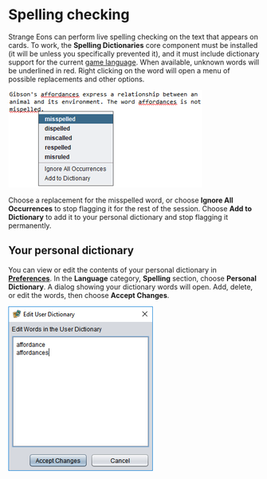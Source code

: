 # Spelling checking

Strange Eons can perform live spelling checking on the text that appears on cards. To work, the **Spelling Dictionaries** core component must be installed (it will be unless you specifically prevented it), and it must include dictionary support for the current [game language](um-install-languages.md). When available, unknown words will be underlined in red. Right clicking on the word will open a menu of possible replacements and other options.

![the spelling popup menu](images/spelling-popup.png)

Choose a replacement for the misspelled word, or choose **Ignore All Occurrences** to stop flagging it for the rest of the session. Choose **Add to Dictionary** to add it to your personal dictionary and stop flagging it permanently.

## Your personal dictionary

You can view or edit the contents of your personal dictionary in **[Preferences](um-ui-preferences.md)**. In the **Language** category, **Spelling** section, choose **Personal Dictionary**. A dialog showing your dictionary words will open. Add, delete, or edit the words, then choose **Accept Changes**.

![the personal dictionary dialog](images/personal-dict.png)